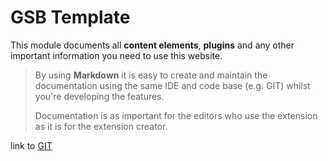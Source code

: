 # GSB Template

This module documents all **content elements**, **plugins** and any other important information you need to use this website.

> By using **Markdown** it is easy to create and maintain the documentation using the same IDE and code base (e.g. GIT)
> whilst you're developing the features.
>
> Documentation is as important for the editors who use the extension as it is for the extension creator.

link to [GIT](git.pixelpark.com:dig-pix-cgn/project/dev-typo3/gsb_template)
